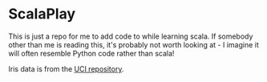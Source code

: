 # ScalaPlay

This is just a repo for me to add code to while learning scala. If somebody other than me is reading this, it's probably not worth looking at - I imagine it will often resemble Python code rather than scala!

Iris data is from the [UCI repository](https://archive.ics.uci.edu/ml/datasets/Iris).

